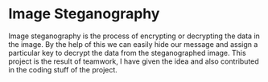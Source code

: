 # Image Steganography

Image steganography is the process of encrypting or decrypting the data in the image. By the help
of this we can easily hide our message and assign a particular key to decrypt the data from the
steganographed image.
This project is the result of teamwork, I have given the idea and also contributed in the coding stuff
of the project.
